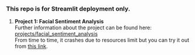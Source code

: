### This repo is for Streamlit deployment only.<br>
1) **Project 1: Facial Sentiment Analysis**<br>Further information about the project can be found here: [projects/facial_sentiment_analysis](https://github.com/gulmert89/projects/tree/main/facial_sentiment_analysis)
<br>From time to time, it crashes due to resources limit but you can try it out from [this link](https://share.streamlit.io/gulmert89/fsa_streamlit_deploy/main/video_capture_streamlit.py).<br>
